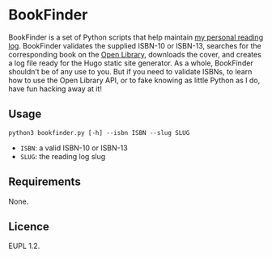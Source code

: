 # BookFinder

BookFinder is a set of Python scripts that help maintain [my personal reading log](https://metrozendodo.fr/biblio/ 'Biblio | métro[zen]dodo'). BookFinder validates the supplied ISBN-10 or ISBN-13, searches for the corresponding book on the [Open Library](https://openlibrary.org/ 'Welcome to Open Library | Open Library'), downloads the cover, and creates a log file ready for the Hugo static site generator. As a whole, BookFinder shouldn’t be of any use to you. But if you need to validate ISBNs, to learn how to use the Open Library API, or to fake knowing as little Python as I do, have fun hacking away at it!

## Usage

	python3 bookfinder.py [-h] --isbn ISBN --slug SLUG
	
- `ISBN`: a valid ISBN-10 or ISBN-13
- `SLUG`: the reading log slug

## Requirements

None.

## Licence

EUPL 1.2.